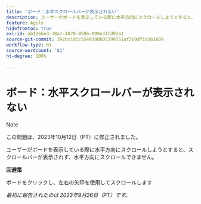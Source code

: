 ```yaml
---
title: 'ボード：水平スクロールバーが表示されない'
description: ユーザーがボードを表示している際に水平方向にスクロールしようとすると、スクロールバーが表示されず、水平方向にスクロールできません。
feature: Agile
hidefromtoc: true
exl-id: ab136be3-38a1-4078-859b-099a31fd93a1
source-git-commit: 392bc185c5549300b05299751af260df1d161009
workflow-type: ht
source-wordcount: '81'
ht-degree: 100%

---
```


# ボード：水平スクロールバーが表示されない

>[!NOTE]
>
>この問題は、2023年10月12日（PT）に修正されました。

ユーザーがボードを表示している際に水平方向にスクロールしようとすると、スクロールバーが表示されず、水平方向にスクロールできません。

**回避策**

ボードをクリックし、左右の矢印を使用してスクロールします

_最初に報告されたのは 2023年9月26日（PT）です。_
